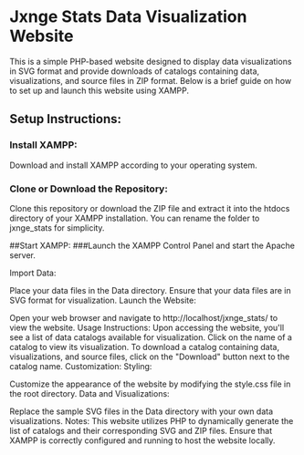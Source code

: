 # Jxnge Stats Data Visualization Website
This is a simple PHP-based website designed to display data visualizations in SVG format and provide downloads of catalogs containing data, visualizations, and source files in ZIP format. Below is a brief guide on how to set up and launch this website using XAMPP.

## Setup Instructions:
### Install XAMPP:
 Download and install XAMPP according to your operating system.
 
### Clone or Download the Repository:
Clone this repository or download the ZIP file and extract it into the htdocs directory of your XAMPP installation. You can rename the folder to jxnge_stats for simplicity.

##Start XAMPP:
###Launch the XAMPP Control Panel and start the Apache server.

Import Data:

Place your data files in the Data directory. Ensure that your data files are in SVG format for visualization.
Launch the Website:

Open your web browser and navigate to http://localhost/jxnge_stats/ to view the website.
Usage Instructions:
Upon accessing the website, you'll see a list of data catalogs available for visualization.
Click on the name of a catalog to view its visualization.
To download a catalog containing data, visualizations, and source files, click on the "Download" button next to the catalog name.
Customization:
Styling:

Customize the appearance of the website by modifying the style.css file in the root directory.
Data and Visualizations:

Replace the sample SVG files in the Data directory with your own data visualizations.
Notes:
This website utilizes PHP to dynamically generate the list of catalogs and their corresponding SVG and ZIP files.
Ensure that XAMPP is correctly configured and running to host the website locally.
